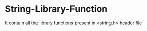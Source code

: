 # String-Library-Function
It contain all the library functions present in &lt;string.h> header file
